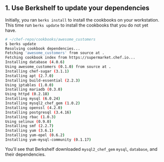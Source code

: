 ## 1. Use Berkshelf to update your dependencies

Initially, you ran `berks install` to install the cookbooks on your workstation. This time run `berks update` to install the cookbooks that you do not yet have.

```bash
# ~/chef-repo/cookbooks/awesome_customers
$ berks update
Resolving cookbook dependencies...
Fetching 'awesome_customers' from source at .
Fetching cookbook index from https://supermarket.chef.io...
Installing database (4.0.6)
Using awesome_customers (0.1.0) from source at .
Installing chef-sugar (3.1.1)
Installing apt (2.7.0)
Installing build-essential (2.2.3)
Using iptables (1.0.0)
Installing mariadb (0.3.0)
Using httpd (0.2.18)
Installing mysql (6.0.24)
Installing mysql2_chef_gem (1.0.2)
Installing openssl (4.2.0)
Installing postgresql (3.4.16)
Installing rbac (1.0.3)
Using selinux (0.9.0)
Installing smf (2.2.7)
Installing yum (3.6.1)
Installing yum-epel (0.6.2)
Installing yum-mysql-community (0.1.17)
```

You'll see that Berkshelf downloaded `mysql2_chef_gem` `mysql`, `database`, and their dependencies.
